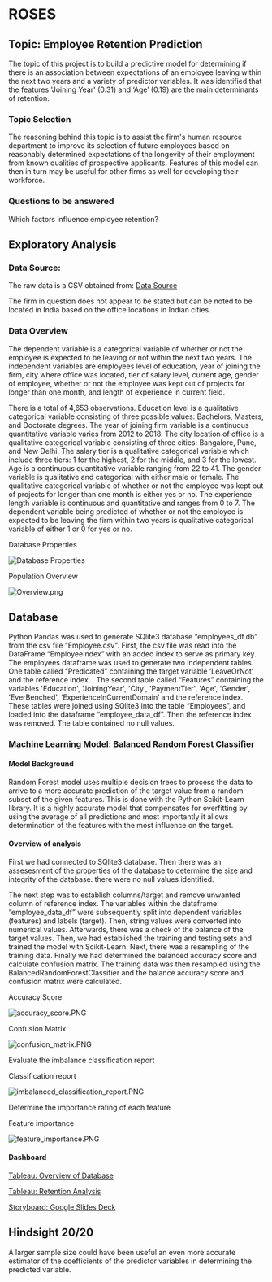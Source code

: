 # ROSES

## Topic:  Employee Retention Prediction

The topic of this project is to build a predictive model for determining if there is an association between expectations of an employee leaving within the next two years and a variety of predictor variables. It was identified that the features 'Joining Year' (0.31) and ‘Age’ (0.19) are the main determinants of retention. 


### Topic Selection

The reasoning behind this topic is to assist the firm's human resource department to improve its selection of future employees based on reasonably determined expectations of the longevity of their employment from known qualities of prospective applicants. Features of this model can then in turn may be useful for other firms as well for developing their workforce.

### Questions to be answered 

Which factors influence employee retention? 

## Exploratory Analysis

### Data Source:

The raw data is a CSV obtained from: 
[Data Source](https://www.kaggle.com/datasets/tejashvi14/employee-future-prediction)

The firm in question does not appear to be stated but can be noted to be located in India based on the office locations in Indian cities.

### Data Overview

The dependent variable is a categorical variable of whether or not the employee is expected to be leaving or not within the next two years. The independent variables are employees level of education, year of joining the firm, city where office was located, tier of salary level, current age, gender of employee, whether or not the employee was kept out of projects for longer than one month, and length of experience in current field.

There is a total of 4,653 observations. Education level is a qualitative categorical variable consisting of three possible values: Bachelors, Masters, and Doctorate degrees. The year of joining firm variable is a continuous quantitative variable varies from 2012 to 2018. The city location of office is a qualitative categorical variable consisting of three cities: Bangalore, Pune, and New Delhi. The salary tier is a qualitative categorical variable which include three tiers: 1 for the highest, 2 for the middle, and 3 for the lowest. Age is a continuous quantitative variable ranging from 22 to 41. The gender variable is qualitative and categorical with either male or female. The qualitative categorical variable of whether or not the employee was kept out of projects for longer than one month is either yes or no. The experience length variable is continuous and quantitative and ranges from 0 to 7. The dependent variable being predicted of whether or not the employee is expected to be leaving the firm within two years is qualitative categorical variable of either 1 or 0 for yes or no.

Database Properties

![Database Properties](Images/df_properties.PNG)

Population Overview

![Overview.png](Images/Overview.png)

## Database

Python Pandas was used to generate SQlite3 database “employees_df.db”  from the csv file “Employee.csv". First, the csv file was read into the DataFrame  “EmployeeIndex” with an added index to serve as primary key. The employees dataframe was used to generate two independent tables. One table called “Predicated” containing the target variable ‘LeaveOrNot’ and the reference index. . The second table called “Features”  containing the variables 'Education', 'JoiningYear', 'City', 'PaymentTier', 'Age', 'Gender', 'EverBenched', ‘ExperienceInCurrentDomain’ and the reference index. These tables were joined using SQlite3 into the table “Employees”, and loaded into the dataframe “employee_data_df”. Then the reference index was removed. The table contained no null values. 

### Machine Learning Model: Balanced Random Forest Classifier 

####  Model Background 

Random Forest model uses multiple decision trees to process the data to arrive to a more accurate prediction of the target value from a random subset of the given features. This is done with the Python Scikit-Learn library. It is a highly accurate model that compensates for overfitting by using the average of all predictions and most importantly it allows determination of the features with the most influence on the target.

#### Overview of analysis

First we had connected to SQlite3 database. Then there was an assesesment of the properties of the database to determine the size and integrity of the database. there were no null values identified. 

The next step was to establish columns/target and remove unwanted column of reference index. The variables within the dataframe “employee_data_df” were subsequently split into dependent variables (features) and labels (target). Then, string values were converted into numerical values.  Afterwards, there was a check of the balance of the target values. Then, we had established the training and testing sets and trained the model with Scikit-Learn. Next, there was a resampling of the training data. Finally we had determined the balanced accuracy score and calculate confusion matrix. The training data was then resampled using the BalancedRandomForestClassifier and the balance accuracy score and confusion matrix were calculated.

Accuracy Score

![accuracy_score.PNG](Images/accuracy_score.PNG)

Confusion Matrix

![confusion_matrix.PNG](Images/confusion_matrix.PNG)

Evaluate the imbalance classification report

Classification report

![imbalanced_classification_report.PNG](Images/imbalanced_classification_report.PNG)

Determine the importance rating of each feature

Feature importance

![feature_importance.PNG](Images/feature_importance.PNG)



#### Dashboard

[Tableau: Overview of Database](https://public.tableau.com/views/Overview_16731458673560/OVERVIEW_1?:language=en-US&:display_count=n&:origin=viz_share_link)

[Tableau: Retention Analysis](https://public.tableau.com/views/Retention_16732215158480/Retention?:language=en-US&:display_count=n&:origin=viz_share_link)

[Storyboard: Google Slides Deck](https://docs.google.com/presentation/d/1MwUGWD0oV54u0reO5Xjkq1sKSW_22-Wau55gW6GMRZY/edit?usp=sharing)


## Hindsight 20/20

A larger sample size could have been useful an even more accurate estimator of the coefficients of the predictor variables in determining the predicted variable.
